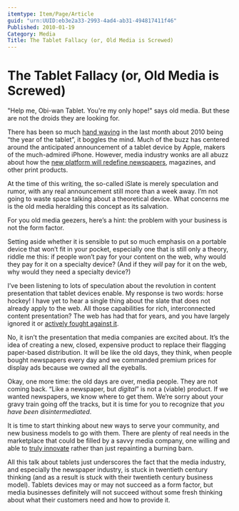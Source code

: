 ```yaml
---
itemtype: Item/Page/Article
guid: "urn:UUID:eb3e2a33-2993-4ad4-ab31-494817411f46"
Published: 2010-01-19
Category: Media
Title: The Tablet Fallacy (or, Old Media is Screwed)
---
```


# The Tablet Fallacy (or, Old Media is Screwed)

"Help me, Obi-wan Tablet. You're my only hope!" says old media. But
these are not the droids they are looking for.

There has been so much [hand
waving](http://www.i4u.com/33130/tablets-are-vaporware-ces-2010) in the last month about
2010 being “the year of the tablet”, it boggles the mind. Much of the
buzz has centered around the anticipated announcement of a tablet device
by Apple, makers of the much-admired iPhone. However, media industry
wonks are all abuzz about how the [new platform will redefine
newspapers](http://gizmodo.com/5370252/apple-tablet-to-redefine-newspapers-textbooks-and-magazines),
magazines, and other print products.

At the time of this writing, the so-called iSlate is merely speculation
and rumor, with any real announcement still more than a week away. I’m
not going to waste space talking about a theoretical device. What
concerns me is the old media heralding this concept as its salvation.

For you old media geezers, here’s a hint: the problem with your business
is not the form factor.

Setting aside whether it is sensible to put so much emphasis on a
portable device that won’t fit in your pocket, especially one that is
still only a theory, riddle me this: if people won’t pay for your
content on the web, why would they pay for it on a specialty device?
(And if they _will_ pay for it on the web, why would they need a
specialty device?)

I’ve been listening to lots of speculation about the revolution in
content presentation that tablet devices enable. My response is two
words: horse hockey! I have yet to hear a single thing about the slate
that does not already apply to the web. All those capabilities for rich,
interconnected content presentation? The web has had that for years, and
you have largely ignored it or [actively fought against
it](https://www.wired.com/2009/11/murdoch-could-block-google-searches-entirely/).

No, it isn’t the presentation that media companies are excited about.
It’s the idea of creating a new, closed, expensive product to replace
their flagging paper-based distribution. It will be like the old days,
they think, when people bought newspapers every day and we commanded
premium prices for display ads because we owned all the eyeballs.

Okay, one more time: the old days are over, media people. They are not
coming back. “Like a newspaper, but _digital_” is not a (viable)
product. If we wanted newspapers, we know where to get them. We’re sorry
about your gravy train going off the tracks, but it is time for you to
recognize that _you have been disintermediated_.

It is time to start thinking about new ways to serve your community, and
new business models to go with them. There are plenty of real needs in
the marketplace that could be filled by a savvy media company, one
willing and able to [truly
innovate](https://stevebuttry.wordpress.com/2009/04/27/a-blueprint-for-the-complete-community-connection/)
rather than just repainting a burning barn.

All this talk about tablets just underscores the fact that the media
industry, and especially the newspaper industry, is stuck in twentieth
century thinking (and as a result is stuck with their twentieth century
business model). Tablets devices may or may not succeed as a form
factor, but media businesses definitely will not succeed without some
fresh thinking about what their customers need and how to provide it.
